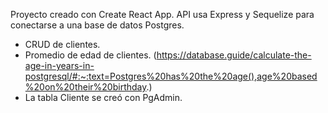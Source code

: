 Proyecto creado con Create React App. API usa Express y Sequelize para conectarse a una base de datos Postgres.

- CRUD de clientes.
- Promedio de edad de clientes. (https://database.guide/calculate-the-age-in-years-in-postgresql/#:~:text=Postgres%20has%20the%20age(),age%20based%20on%20their%20birthday.)
- La tabla Cliente se creó con PgAdmin.